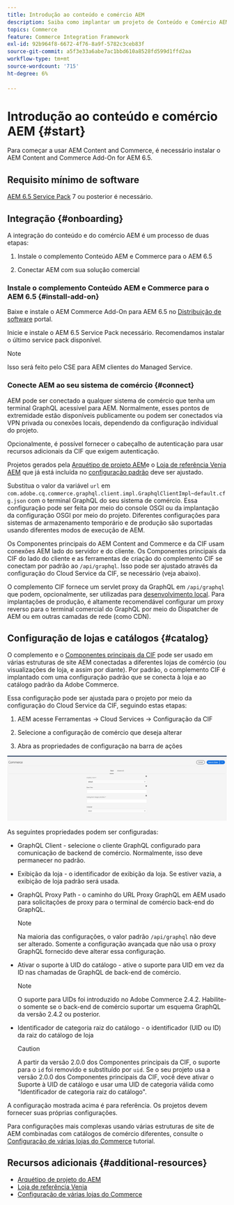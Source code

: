 ```yaml
---
title: Introdução ao conteúdo e comércio AEM
description: Saiba como implantar um projeto de Conteúdo e Comércio AEM.
topics: Commerce
feature: Commerce Integration Framework
exl-id: 92b964f8-6672-4f76-8a9f-5782c3ceb83f
source-git-commit: a5f3e33a6abe7ac1bbd610a8528fd599d1ffd2aa
workflow-type: tm+mt
source-wordcount: '715'
ht-degree: 6%

---
```


# Introdução ao conteúdo e comércio AEM {#start}

Para começar a usar AEM Content and Commerce, é necessário instalar o AEM Content and Commerce Add-On for AEM 6.5.

## Requisito mínimo de software

[AEM 6.5 Service Pack](https://experience.adobe.com/#/downloads/content/software-distribution/br/aem.html) 7 ou posterior é necessário.

## Integração {#onboarding}

A integração do conteúdo e do comércio AEM é um processo de duas etapas:

1. Instale o complemento Conteúdo AEM e Commerce para o AEM 6.5

2. Conectar AEM com sua solução comercial

### Instale o complemento Conteúdo AEM e Commerce para o AEM 6.5 {#install-add-on}

Baixe e instale o AEM Commerce Add-On para AEM 6.5 no [Distribuição de software](https://experience.adobe.com/#/downloads/content/software-distribution/br/aem.html) portal.

Inicie e instale o AEM 6.5 Service Pack necessário. Recomendamos instalar o último service pack disponível.

>[!NOTE]
>
>Isso será feito pelo CSE para AEM clientes do Managed Service.

### Conecte AEM ao seu sistema de comércio {#connect}

AEM pode ser conectado a qualquer sistema de comércio que tenha um terminal GraphQL acessível para AEM. Normalmente, esses pontos de extremidade estão disponíveis publicamente ou podem ser conectados via VPN privada ou conexões locais, dependendo da configuração individual do projeto.

Opcionalmente, é possível fornecer o cabeçalho de autenticação para usar recursos adicionais da CIF que exigem autenticação.

Projetos gerados pela [Arquétipo de projeto AEM](https://github.com/adobe/aem-project-archetype)e o [Loja de referência Venia AEM](https://github.com/adobe/aem-cif-guides-venia) que já está incluída no [configuração padrão](https://github.com/adobe/aem-cif-guides-venia/blob/main/ui.config/src/main/content/jcr_root/apps/venia/osgiconfig/config/com.adobe.cq.commerce.graphql.client.impl.GraphqlClientImpl~default.cfg.json) deve ser ajustado.

Substitua o valor da variável `url` em `com.adobe.cq.commerce.graphql.client.impl.GraphqlClientImpl~default.cfg.json` com o terminal GraphQL do seu sistema de comércio. Essa configuração pode ser feita por meio do console OSGI ou da implantação da configuração OSGI por meio do projeto. Diferentes configurações para sistemas de armazenamento temporário e de produção são suportadas usando diferentes modos de execução de AEM.

Os Componentes principais do AEM Content and Commerce e da CIF usam conexões AEM lado do servidor e do cliente. Os Componentes principais da CIF do lado do cliente e as ferramentas de criação do complemento CIF se conectam por padrão ao `/api/graphql`. Isso pode ser ajustado através da configuração do Cloud Service da CIF, se necessário (veja abaixo).

O complemento CIF fornece um servlet proxy da GraphQL em `/api/graphql` que podem, opcionalmente, ser utilizadas para [desenvolvimento local](develop.md). Para implantações de produção, é altamente recomendável configurar um proxy reverso para o terminal comercial do GraphQL por meio do Dispatcher de AEM ou em outras camadas de rede (como CDN).

## Configuração de lojas e catálogos {#catalog}

O complemento e o [Componentes principais da CIF](https://github.com/adobe/aem-core-cif-components) pode ser usado em várias estruturas de site AEM conectadas a diferentes lojas de comércio (ou visualizações de loja, e assim por diante). Por padrão, o complemento CIF é implantado com uma configuração padrão que se conecta à loja e ao catálogo padrão da Adobe Commerce.

Essa configuração pode ser ajustada para o projeto por meio da configuração do Cloud Service da CIF, seguindo estas etapas:

1. AEM acesse Ferramentas -> Cloud Services -> Configuração da CIF

2. Selecione a configuração de comércio que deseja alterar

3. Abra as propriedades de configuração na barra de ações

![Configuração do CIF Cloud Services](/help/commerce/cif/assets/cif-cloud-service-config.png)

As seguintes propriedades podem ser configuradas:

- GraphQL Client - selecione o cliente GraphQL configurado para comunicação de backend de comércio. Normalmente, isso deve permanecer no padrão.
- Exibição da loja - o identificador de exibição da loja. Se estiver vazia, a exibição de loja padrão será usada.
- GraphQL Proxy Path - o caminho do URL Proxy GraphQL em AEM usado para solicitações de proxy para o terminal de comércio back-end do GraphQL.

   >[!NOTE]
   >
   >Na maioria das configurações, o valor padrão `/api/graphql` não deve ser alterado. Somente a configuração avançada que não usa o proxy GraphQL fornecido deve alterar essa configuração.

- Ativar o suporte à UID do catálogo - ative o suporte para UID em vez da ID nas chamadas de GraphQL de back-end de comércio.

   >[!NOTE]
   >
   >O suporte para UIDs foi introduzido no Adobe Commerce 2.4.2. Habilite-o somente se o back-end de comércio suportar um esquema GraphQL da versão 2.4.2 ou posterior.

- Identificador de categoria raiz do catálogo - o identificador (UID ou ID) da raiz do catálogo de loja

   >[!CAUTION]
   >
   >A partir da versão 2.0.0 dos Componentes principais da CIF, o suporte para o `id` foi removido e substituído por `uid`. Se o seu projeto usa a versão 2.0.0 dos Componentes principais da CIF, você deve ativar o Suporte à UID de catálogo e usar uma UID de categoria válida como &quot;Identificador de categoria raiz do catálogo&quot;.

A configuração mostrada acima é para referência. Os projetos devem fornecer suas próprias configurações.

Para configurações mais complexas usando várias estruturas de site de AEM combinadas com catálogos de comércio diferentes, consulte o [Configuração de várias lojas do Commerce](configuring/multi-store-setup.md) tutorial.

## Recursos adicionais {#additional-resources}

- [Arquétipo de projeto do AEM](https://github.com/adobe/aem-project-archetype)
- [Loja de referência Venia](https://github.com/adobe/aem-cif-guides-venia)
- [Configuração de várias lojas do Commerce](configuring/multi-store-setup.md)
